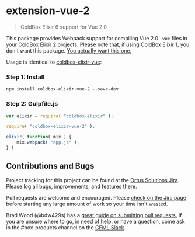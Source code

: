 # extension-vue-2

> ColdBox Elixir 6 support for Vue 2.0

This package provides Webpack support for compiling Vue 2.0 `.vue` files in your ColdBox Elixir 2 projects. Please note that, if using ColdBox Elixir 1, you don't want this package.  [You actually want this one.](https://github.com/coldbox-elixir/extension-vue)

Usage is identical to [coldbox-elixir-vue](https://github.com/coldbox-elixir/extension-vue):

### Step 1: Install

```
npm install coldbox-elixir-vue-2 --save-dev
```

### Step 2: Gulpfile.js

``` js
var elixir = require( "coldbox-elixir" );

require( "coldbox-elixir-vue-2" );

elixir( function( mix ) {
	mix.webpack( "app.js" );
} )
```

## Contributions and Bugs

Project tracking for this project can be found at the [Ortus Solutions Jira](https://ortussolutions.atlassian.net/projects/ELIXIR/summary).  Please log all bugs, improvements, and features there.

Pull requests are welcome and encouraged.  Please [check on the Jira page](https://ortussolutions.atlassian.net/projects/ELIXIR/issues/ELIXIR-2?filter=allissues) before starting any large amount of work so your time isn't wasted.

Brad Wood (@bdw429s) has a [great guide on submitting pull requests.](https://www.ortussolutions.com/blog/submit-your-first-pull-request-to-an-open-source-project)  If you are unsure where to go, in need of help, or have a question, come ask in the #box-products channel on the [CFML Slack](http://cfml-slack.herokuapp.com/).
